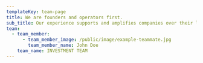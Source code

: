 ```yaml
---
templateKey: team-page
title: We are founders and operators first.
sub_title: Our experience supports and amplifies companies over their lifespan.
team:
  - team_member:
      - team_member_image: /public/image/example-teammate.jpg
        team_member_name: John Doe
    team_name: INVESTMENT TEAM
---
```


